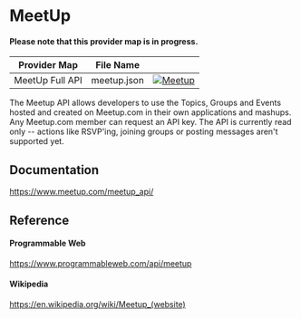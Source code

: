 # MeetUp

#### Please note that this provider map is in progress.

| Provider Map | File Name | |
|------------------------------|------------------------------|--------------------------------------------------------------------------------------------------------------------------------------------------------------------------------------------------------------------------------------------------------------------|
| MeetUp Full API | meetup.json | [![Meetup](https://d233zlhvpze22y.cloudfront.net/github/AddBitScoopXSmall.png)](https://bitscoop.com/maps/create?source=https://raw.githubusercontent.com/bitscooplabs/provider-maps/master/meetup/meetup.json) |

The Meetup API allows developers to use the Topics, Groups and Events hosted and created on Meetup.com in their own applications and mashups. Any Meetup.com member can request an API key. The API is currently read only -- actions like RSVP'ing, joining groups or posting messages aren't supported yet.

## Documentation
https://www.meetup.com/meetup_api/

## Reference

#### Programmable Web
https://www.programmableweb.com/api/meetup

#### Wikipedia
https://en.wikipedia.org/wiki/Meetup_(website)
